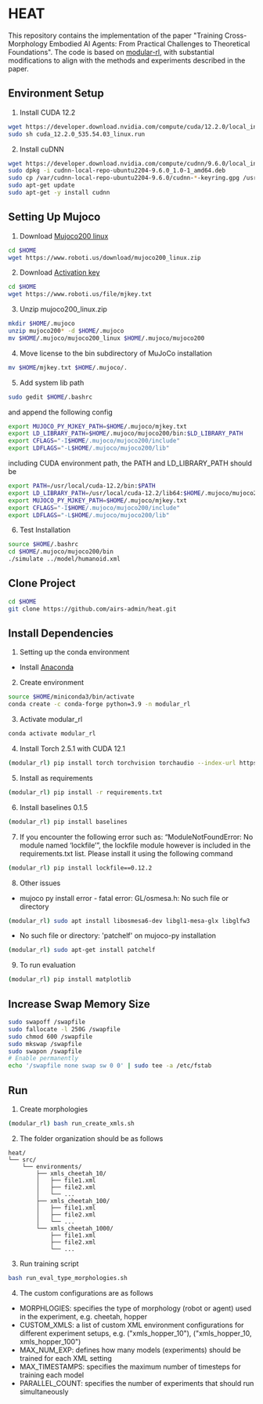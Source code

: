 # HEAT

This repository contains the implementation of the paper "Training Cross-Morphology Embodied AI Agents: From Practical Challenges to Theoretical Foundations". The code is based on [modular-rl](https://github.com/huangwl18/modular-rl), with substantial modifications to align with the methods and experiments described in the paper.

## Environment Setup
1. Install CUDA 12.2
```bash
wget https://developer.download.nvidia.com/compute/cuda/12.2.0/local_installers/cuda_12.2.0_535.54.03_linux.run
sudo sh cuda_12.2.0_535.54.03_linux.run
```

2. Install cuDNN
```bash
wget https://developer.download.nvidia.com/compute/cudnn/9.6.0/local_installers/cudnn-local-repo-ubuntu2204-9.6.0_1.0-1_amd64.deb
sudo dpkg -i cudnn-local-repo-ubuntu2204-9.6.0_1.0-1_amd64.deb
sudo cp /var/cudnn-local-repo-ubuntu2204-9.6.0/cudnn-*-keyring.gpg /usr/share/keyrings/
sudo apt-get update
sudo apt-get -y install cudnn
```

## Setting Up Mujoco
1. Download [Mujoco200 linux](https://www.roboti.us/download/mujoco200_linux.zip)
```bash
cd $HOME
wget https://www.roboti.us/download/mujoco200_linux.zip
```

2. Download [Activation key](https://www.roboti.us/file/mjkey.txt)
```bash
cd $HOME
wget https://www.roboti.us/file/mjkey.txt
```

3. Unzip mujoco200_linux.zip
```bash
mkdir $HOME/.mujoco
unzip mujoco200* -d $HOME/.mujoco
mv $HOME/.mujoco/mujoco200_linux $HOME/.mujoco/mujoco200
```

4. Move license to the bin subdirectory of MuJoCo installation
```bash
mv $HOME/mjkey.txt $HOME/.mujoco/.
```

5. Add system lib path
```bash
sudo gedit $HOME/.bashrc
```

and append the following config
```bash
export MUJOCO_PY_MJKEY_PATH=$HOME/.mujoco/mjkey.txt
export LD_LIBRARY_PATH=$HOME/.mujoco/mujoco200/bin:$LD_LIBRARY_PATH
export CFLAGS="-I$HOME/.mujoco/mujoco200/include"
export LDFLAGS="-L$HOME/.mujoco/mujoco200/lib"
```

including CUDA environment path, the PATH and LD_LIBRARY_PATH should be
```bash
export PATH=/usr/local/cuda-12.2/bin:$PATH
export LD_LIBRARY_PATH=/usr/local/cuda-12.2/lib64:$HOME/.mujoco/mujoco200/bin:$LD_LIBRARY_PATH
export MUJOCO_PY_MJKEY_PATH=$HOME/.mujoco/mjkey.txt
export CFLAGS="-I$HOME/.mujoco/mujoco200/include"
export LDFLAGS="-L$HOME/.mujoco/mujoco200/lib"
```

6. Test Installation
```bash
source $HOME/.bashrc
cd $HOME/.mujoco/mujoco200/bin
./simulate ../model/humanoid.xml
```

## Clone Project
```bash
cd $HOME
git clone https://github.com/airs-admin/heat.git
```

## Install Dependencies
1. Setting up the conda environment
* Install [Anaconda](https://docs.anaconda.com/anaconda/install/)

2. Create environment
```bash
source $HOME/miniconda3/bin/activate
conda create -c conda-forge python=3.9 -n modular_rl
```

3. Activate modular_rl
```bash
conda activate modular_rl
```

4. Install Torch 2.5.1 with CUDA 12.1
```bash
(modular_rl) pip install torch torchvision torchaudio --index-url https://download.pytorch.org/whl/cu121
```

5. Install as requirements
```bash
(modular_rl) pip install -r requirements.txt
```

6. Install baselines 0.1.5
```bash
(modular_rl) pip install baselines
```

7. If you encounter the following error such as: “ModuleNotFoundError: No module named ‘lockfile’”, the lockfile module however is included in the requirements.txt list. Please install it using the following command
```bash
(modular_rl) pip install lockfile==0.12.2
```

8. Other issues 
* mujoco py install error - fatal error: GL/osmesa.h: No such file or directory
```bash
(modular_rl) sudo apt install libosmesa6-dev libgl1-mesa-glx libglfw3
```

* No such file or directory: 'patchelf' on mujoco-py installation
```bash
(modular_rl) sudo apt-get install patchelf
```

9. To run evaluation 
```bash
(modular_rl) pip install matplotlib
```

## Increase Swap Memory Size
```bash
sudo swapoff /swapfile
sudo fallocate -l 250G /swapfile
sudo chmod 600 /swapfile
sudo mkswap /swapfile
sudo swapon /swapfile
# Enable permanently
echo '/swapfile none swap sw 0 0' | sudo tee -a /etc/fstab
```

## Run
1. Create morphologies
```bash
(modular_rl) bash run_create_xmls.sh 
```

2. The folder organization should be as follows
```plaintext
heat/
└── src/
    └── environments/
        ├── xmls_cheetah_10/
        │   ├── file1.xml
        │   ├── file2.xml
        │   └── ...
        ├── xmls_cheetah_100/
        │   ├── file1.xml
        │   ├── file2.xml
        │   └── ...
        └── xmls_cheetah_1000/
            ├── file1.xml
            ├── file2.xml
            └── ...
```

3. Run training script
```bash
bash run_eval_type_morphologies.sh
```

4. The custom configurations are as follows
  - MORPHLOGIES: specifies the type of morphology (robot or agent) used in the experiment, e.g. cheetah, hopper
  - CUSTOM_XMLS: a list of custom XML environment configurations for different experiment setups, e.g. ("xmls_hopper_10"), ("xmls_hopper_10, xmls_hopper_100")
  - MAX_NUM_EXP: defines how many models (experiments) should be trained for each XML setting
  - MAX_TIMESTAMPS: specifies the maximum number of timesteps for training each model
  - PARALLEL_COUNT: specifies the number of experiments that should run simultaneously